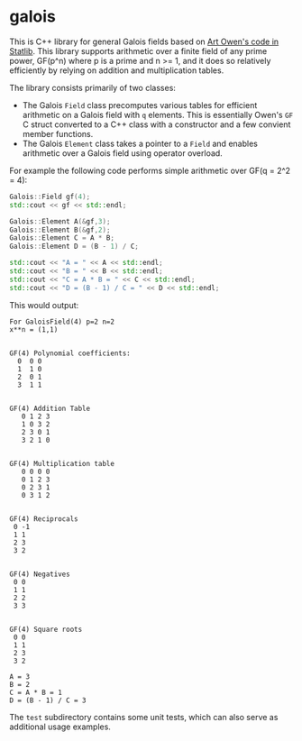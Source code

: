 galois
==

This is C++ library for general Galois fields based on [Art Owen's code in Statlib](http://ftp.uni-bayreuth.de/math/statlib/designs/). This library supports arithmetic over a finite field of any prime power, GF(p^n) where p is a prime and n >= 1, and it does so relatively efficiently by relying on addition and multiplication tables.

The library consists primarily of two classes:
+ The Galois `Field` class precomputes various tables for efficient arithmetic on a Galois field with `q` elements. This is essentially Owen's `GF` C struct converted to a C++ class with a constructor and a few convient member functions.
+ The Galois `Element` class takes a pointer to a `Field` and enables arithmetic over a Galois field using operator overload.

For example the following code performs simple arithmetic over GF(q = 2^2 = 4):
```cpp
Galois::Field gf(4);
std::cout << gf << std::endl;

Galois::Element A(&gf,3);
Galois::Element B(&gf,2);
Galois::Element C = A * B;
Galois::Element D = (B - 1) / C;

std::cout << "A = " << A << std::endl;
std::cout << "B = " << B << std::endl;
std::cout << "C = A * B = " << C << std::endl;
std::cout << "D = (B - 1) / C = " << D << std::endl;
```

This would output:
```
For GaloisField(4) p=2 n=2
x**n = (1,1)


GF(4) Polynomial coefficients:
  0  0 0 
  1  1 0 
  2  0 1 
  3  1 1 


GF(4) Addition Table
   0 1 2 3
   1 0 3 2
   2 3 0 1
   3 2 1 0


GF(4) Multiplication table
   0 0 0 0
   0 1 2 3
   0 2 3 1
   0 3 1 2


GF(4) Reciprocals
 0 -1
 1 1
 2 3
 3 2


GF(4) Negatives
 0 0
 1 1
 2 2
 3 3


GF(4) Square roots
 0 0
 1 1
 2 3
 3 2

A = 3
B = 2
C = A * B = 1
D = (B - 1) / C = 3
```

The `test` subdirectory contains some unit tests, which can also serve as additional usage examples.
